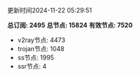 更新时间2024-11-22 05:29:51

**总订阅: 2495**
**总节点: 15824**
**有效节点: 7520**
- v2ray节点: 4473
- trojan节点: 1048
- ss节点: 1995
- ssr节点: 4
